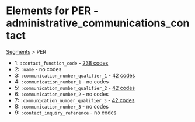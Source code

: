# Elements for PER - administrative_communications_contact
[Segments](../segments.md) > PER
* 1: `:contact_function_code` - [238 codes](../elements/PER_1.md)
* 2: `:name` - no codes
* 3: `:communication_number_qualifier_1` - [42 codes](../elements/PER_3.md)
* 4: `:communication_number_1` - no codes
* 5: `:communication_number_qualifier_2` - [42 codes](../elements/PER_5.md)
* 6: `:communication_number_2` - no codes
* 7: `:communication_number_qualifier_3` - [42 codes](../elements/PER_7.md)
* 8: `:communication_number_3` - no codes
* 9: `:contact_inquiry_reference` - no codes

